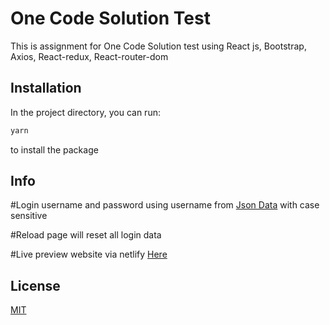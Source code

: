 # One Code Solution Test

This is assignment for One Code Solution test using React js, Bootstrap, Axios, React-redux, React-router-dom

## Installation

In the project directory, you can run:

```bash
yarn
```

to install the package

## Info
#Login username and password using username from [Json Data](https://jsonplaceholder.typicode.com/users) with  case sensitive

#Reload page will reset all login data

#Live preview website via netlify [Here](https://incandescent-froyo-c19e81.netlify.app/)



## License
[MIT](https://choosealicense.com/licenses/mit/)
